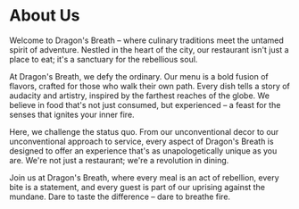 # About Us

Welcome to Dragon's Breath – where culinary traditions meet the untamed spirit of adventure. Nestled in the heart of the city, our restaurant isn't just a place to eat; it's a sanctuary for the rebellious soul.

At Dragon's Breath, we defy the ordinary. Our menu is a bold fusion of flavors, crafted for those who walk their own path. Every dish tells a story of audacity and artistry, inspired by the farthest reaches of the globe. We believe in food that's not just consumed, but experienced – a feast for the senses that ignites your inner fire.

Here, we challenge the status quo. From our unconventional decor to our unconventional approach to service, every aspect of Dragon's Breath is designed to offer an experience that's as unapologetically unique as you are. We're not just a restaurant; we're a revolution in dining.

Join us at Dragon's Breath, where every meal is an act of rebellion, every bite is a statement, and every guest is part of our uprising against the mundane. Dare to taste the difference – dare to breathe fire.